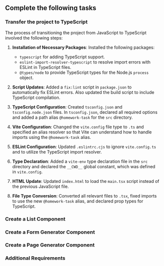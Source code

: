 ## Complete the following tasks

### Transfer the project to TypeScript

The process of transitioning the project from JavaScript to TypeScript involved the following steps:

1. **Installation of Necessary Packages**: Installed the following packages:

    - `typescript` for adding TypeScript support.
    - `eslint-import-resolver-typescript` to resolve import errors with ESLint in TypeScript files.
    - `@types/node` to provide TypeScript types for the Node.js `process` object.

2. **Script Updates**: Added a `fix:lint` script in `package.json` to automatically fix ESLint errors. Also updated the build script to include TypeScript compilation.

3. **TypeScript Configuration**: Created `tsconfig.json` and `tsconfig.node.json` files. In `tsconfig.json`, declared all required options and added a path alias `@homework-task` for the `src` directory.

4. **Vite Configuration**: Changed the `vite.config` file type to `.ts` and specified an alias resolver so that Vite can understand how to handle imports using the `@homework-task` alias.

5. **ESLint Configuration**: Updated `.eslintrc.cjs` to ignore `vite.config.ts` and to utilize the TypeScript import resolver.

6. **Type Declaration**: Added a `vite-env` type declaration file in the `src` directory and declared the `__CWD__` global constant, which was defined in `vite.config`.

7. **HTML Update**: Updated `index.html` to load the `main.tsx` script instead of the previous JavaScript file.

8. **File Type Conversion**: Converted all relevant files to `.tsx`, fixed imports to use the new `@homework-task` alias, and declared prop types for TypeScript.

### Create a List Component

### Create a Form Generator Component

### Create a Page Generator Component

### Additional Requirements
